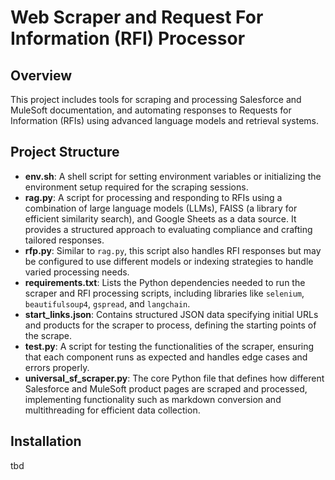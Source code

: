 # Web Scraper and Request For Information (RFI) Processor

## Overview

This project includes tools for scraping and processing Salesforce and MuleSoft documentation, and automating responses to Requests for Information (RFIs) using advanced language models and retrieval systems.

## Project Structure

- **env.sh**: A shell script for setting environment variables or initializing the environment setup required for the scraping sessions.
- **rag.py**: A script for processing and responding to RFIs using a combination of large language models (LLMs), FAISS (a library for efficient similarity search), and Google Sheets as a data source. It provides a structured approach to evaluating compliance and crafting tailored responses.
- **rfp.py**: Similar to `rag.py`, this script also handles RFI responses but may be configured to use different models or indexing strategies to handle varied processing needs.
- **requirements.txt**: Lists the Python dependencies needed to run the scraper and RFI processing scripts, including libraries like `selenium`, `beautifulsoup4`, `gspread`, and `langchain`.
- **start_links.json**: Contains structured JSON data specifying initial URLs and products for the scraper to process, defining the starting points of the scrape.
- **test.py**: A script for testing the functionalities of the scraper, ensuring that each component runs as expected and handles edge cases and errors properly.
- **universal_sf_scraper.py**: The core Python file that defines how different Salesforce and MuleSoft product pages are scraped and processed, implementing functionality such as markdown conversion and multithreading for efficient data collection.

## Installation

tbd
